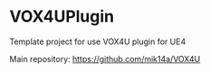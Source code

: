 # VOX4UPlugin
Template project for use VOX4U plugin for UE4

Main repository: https://github.com/mik14a/VOX4U
